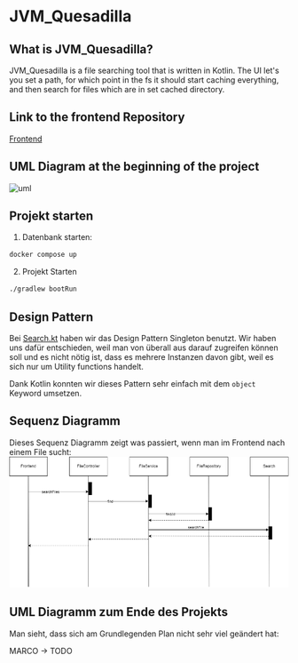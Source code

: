 # JVM_Quesadilla

## What is JVM_Quesadilla?
JVM_Quesadilla is a file searching tool that is  written in Kotlin. The UI let's you set a path, for which point in the fs it should start caching everything, and then search for files which are in set cached directory.

## Link to the frontend Repository

[Frontend](https://github.com/mariotraub/JVM_Quesadilla_Frontend)

## UML Diagram at the beginning of the project

![uml](uml/firstUML.jpg)

## Projekt starten
1. Datenbank starten: 
```bash
docker compose up
```
2. Projekt Starten
```bash
./gradlew bootRun
```

## Design Pattern
Bei [Search.kt](src/main/kotlin/jvm/quesadilla/search/Search.kt) haben wir das Design Pattern Singleton benutzt.
Wir haben uns dafür entschieden,
weil man von überall aus darauf zugreifen können soll und es nicht nötig ist,
dass es mehrere Instanzen davon gibt,
weil es sich nur um Utility functions handelt.

Dank Kotlin konnten wir dieses Pattern sehr einfach mit dem `object` Keyword umsetzen.

## Sequenz Diagramm
Dieses Sequenz Diagramm zeigt was passiert, wenn man im Frontend nach einem File sucht:
![sequence_uml](uml/sequence.png)

## UML Diagramm zum Ende des Projekts
Man sieht, dass sich am Grundlegenden Plan nicht sehr viel geändert hat:

MARCO -> TODO
